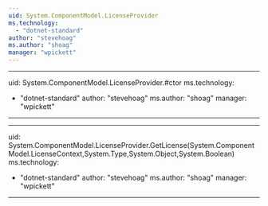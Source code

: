 ```yaml
---
uid: System.ComponentModel.LicenseProvider
ms.technology: 
  - "dotnet-standard"
author: "stevehoag"
ms.author: "shoag"
manager: "wpickett"
---
```


---
uid: System.ComponentModel.LicenseProvider.#ctor
ms.technology: 
  - "dotnet-standard"
author: "stevehoag"
ms.author: "shoag"
manager: "wpickett"
---

---
uid: System.ComponentModel.LicenseProvider.GetLicense(System.ComponentModel.LicenseContext,System.Type,System.Object,System.Boolean)
ms.technology: 
  - "dotnet-standard"
author: "stevehoag"
ms.author: "shoag"
manager: "wpickett"
---

